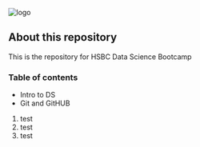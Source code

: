![logo](Hsbclogo.jpeg)

## About this repository
This is the repository for HSBC Data Science Bootcamp

### Table of contents
- Intro to DS
- Git and GitHUB

1. test
1. test 
1. test

